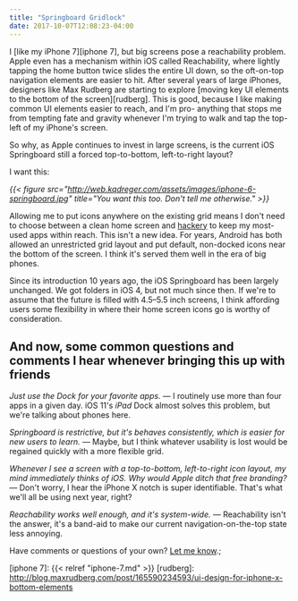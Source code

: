 ```yaml
---
title: "Springboard Gridlock"
date: 2017-10-07T12:08:23-04:00
---
```


I [like my iPhone 7][iphone 7], but big screens pose a reachability problem. Apple even has a mechanism within iOS called Reachability, where lightly tapping the home button twice slides the entire UI down, so the oft-on-top navigation elements are easier to hit. After several years of large iPhones, designers like Max Rudberg are starting to explore [moving key UI elements to the bottom of the screen][rudberg]. This is good, because I like making common UI elements easier to reach, and I'm pro- anything that stops me from tempting fate and gravity whenever I'm trying to walk and tap the top-left of my iPhone's screen. 

So why, as Apple continues to invest in large screens, is the current iOS Springboard still a forced top-to-bottom, left-to-right layout? 

I want this: 

_{{< figure src="http://web.kqdreger.com/assets/images/iphone-6-springboard.jpg" title="You want this too. Don't tell me otherwise." >}}_

Allowing me to put icons anywhere on the existing grid means I don't need to choose between a clean home screen and [hackery](http://david-smith.org/blog/2014/10/15/blank-icon-slots/) to keep my most-used apps within reach. This isn't a new idea. For years, Android has both allowed an unrestricted grid layout and put default, non-docked icons near the bottom of the screen. I think it's served them well in the era of big phones.

Since its introduction 10 years ago, the iOS Springboard has been largely unchanged. We got folders in iOS 4, but not much since then. If we're to assume that the future is filled with 4.5–5.5 inch screens, I think affording users some flexibility in where their home screen icons go is worthy of consideration.

## And now, some common questions and comments I hear whenever bringing this up with friends

*Just use the Dock for your favorite apps.* — I routinely use more than four apps in a given day. iOS 11's _iPad_ Dock almost solves this problem, but we're talking about phones here. 

*Springboard is restrictive, but it's behaves consistently, which is easier for new users to learn.* — Maybe, but I think whatever usability is lost would be regained quickly with a more flexible grid. 

*Whenever I see a screen with a top-to-bottom, left-to-right icon layout, my mind immediately thinks of iOS. Why would Apple ditch that free branding?* — Don't worry, I hear the iPhone X notch is super identifiable. That's what we'll all be using next year, right? 

*Reachability works well enough, and it's system-wide.* — Reachability isn't the answer, it's a band-aid to make our current navigation-on-the-top state less annoying. 

Have comments or questions of your own? [Let me know](/masthead).;

[iphone 7]: {{< relref "iphone-7.md" >}}
[rudberg]: http://blog.maxrudberg.com/post/165590234593/ui-design-for-iphone-x-bottom-elements
